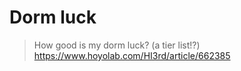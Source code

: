 # Dorm luck

> How good is my dorm luck?
(a tier list!?)
https://www.hoyolab.com/HI3rd/article/662385